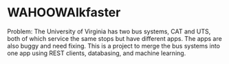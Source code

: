 # WAHOOWAlkfaster

Problem: The University of Virginia has two bus systems, CAT and UTS, both of which service the same stops but have different apps. The apps are also buggy and need fixing. This is a project to merge the bus systems into one app using REST clients, databasing, and machine learning.
